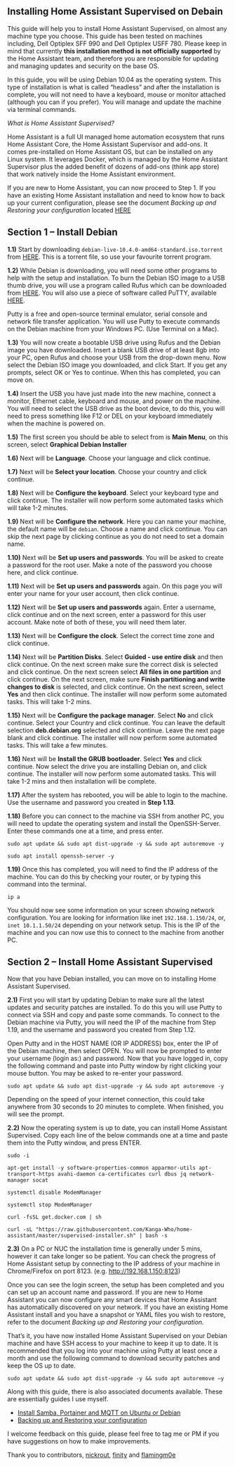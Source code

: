 ## Installing Home Assistant Supervised on Debain

This guide will help you to install Home Assistant Supervised, on almost any machine type you choose. This guide has been tested on machines including, Dell Optiplex SFF 990 and Dell Optiplex USFF 780. Please keep in mind that currently **this installation method is not officially supported** by the Home Assistant team, and therefore you are responsible for updating and managing updates and security on the base OS.

In this guide, you will be using  Debian 10.04 as the operating system. This type of installation is what is called “headless” and after the installation is complete, you will not need to have a keyboard, mouse or monitor attached (although you can if you prefer). You will manage and update the machine via terminal commands.

*What is Home Assistant Supervised?*

Home Assistant is a full UI managed home automation ecosystem that runs Home Assistant Core, the Home Assistant Supervisor and add-ons. It comes pre-installed on Home Assistant OS, but can be installed on any Linux system. It leverages Docker, which is managed by the Home Assistant Supervisor plus the added benefit of dozens of add-ons (think app store) that work natively inside the Home Assistant environment.

If you are new to Home Assistant, you can now proceed to Step 1. If you have an existing Home Assistant installation and need to know how to back up your current configuration, please see the document  *Backing up and Restoring your configuration* located  [HERE](https://github.com/Kanga-Who/home-assistant)

## Section 1 – Install Debian
**1.1)** Start by downloading `debian-live-10.4.0-amd64-standard.iso.torrent` from [HERE](https://cdimage.debian.org/debian-cd/current-live/amd64/bt-hybrid/). This is a torrent file, so use your favourite torrent program.

**1.2)** While Debian is downloading, you will need some other programs to help with the setup and installation. To burn the Debian ISO image to a USB thumb drive, you will use a program called Rufus which can be downloaded from [HERE](https://rufus.ie/). You will also use a piece of software called PuTTY, available [HERE](https://www.chiark.greenend.org.uk/~sgtatham/putty/latest.html). 

Putty is a free and open-source terminal emulator, serial console and network file transfer application. You will use Putty to execute commands on the Debian machine from your Windows PC. (Use Terminal on a Mac).

**1.3)** You will now create a bootable USB drive using Rufus and the Debian image you have downloaded. Insert a blank USB drive of at least 8gb into your PC, open Rufus and choose your USB from the drop-down menu. Now select the Debian ISO image you downloaded, and click Start. If you get any prompts, select OK or Yes to continue. When this has completed, you can move on.

**1.4)** Insert the USB you have just made into the new machine, connect a monitor, Ethernet cable, keyboard and mouse, and power on the machine. You will need to select the USB drive as the boot device, to do this, you will need to press something like F12 or DEL on your keyboard immediately when the machine is powered on.

**1.5)**	The first screen you should be able to select from is **Main Menu**, on this screen, select **Graphical Debian Installer**

**1.6)**	Next will be **Language**. Choose your language and click continue.

**1.7)**	Next will be **Select your location**. Choose your country and click continue.

**1.8)**	Next will be **Configure the keyboard**. Select your keyboard type and click continue. The installer will now perform some automated tasks which will take 1-2 minutes.

**1.9)**	Next will be **Configure the network**. Here you can name your machine, the default name will be `debian`. Choose a name and click continue. You can skip the next page by clicking continue as you do not need to set a domain name. 

**1.10)**	Next will be **Set up users and passwords**. You will be asked to create a password for the root user. Make a note of the password you choose here, and click continue.

**1.11)**	Next will be **Set up users and passwords** again. On this page you will enter your name for your user account, then click continue. 

**1.12)**	Next will be **Set up users and passwords** again. Enter a username, click continue and on the next screen, enter a password for this user account. Make note of both of these, you will need them later.

**1.13)**	Next will be **Configure the clock**. Select the correct time zone and click continue.

**1.14)**	Next will be **Partition Disks**. Select **Guided - use entire disk** and then click continue. On the next screen make sure the correct disk is selected and click continue. On the next screen select **All files in one partition** and click continue. On the next screen, make sure **Finish partitioning and write changes to disk** is selected, and click continue. On the next screen, select **Yes** and then click continue. The installer will now perform some automated tasks. This will take 1-2 mins.

**1.15)**	Next will be **Configure the package manager**. Select **No** and click continue. Select your Country and click continue. You can leave the default selection **deb.debian.org** selected and click continue. Leave the next page blank and click continue. The installer will now perform some automated tasks. This will take a few minutes.

**1.16)**	Next will be **Install the GRUB bootloader**. Select **Yes** and click continue. Now select the drive you are installing Debian on, and click continue. The installer will now perform some automated tasks. This will take 1-2 mins and then installation will be complete.

**1.17)**	After the system has rebooted, you will be able to login to the machine. Use the username and password you created in **Step 1.13**.

**1.18)**	Before you can connect to the machine via SSH from another PC, you will need to update the operating system and install the OpenSSH-Server. Enter these commands one at a time, and press enter.

```
sudo apt update && sudo apt dist-upgrade -y && sudo apt autoremove -y

sudo apt install openssh-server -y
```

**1.19)**	Once this has completed, you will need to find the IP address of the machine. You can do this by checking your router, or by typing this command into the terminal.

```
ip a
```

You should now see some information on your screen showing network configuration. You are looking for information like inet `192.168.1.150/24`, or, `inet 10.1.1.50/24` depending on your network setup. This is the IP of the machine and you can now use this to connect to the machine from another PC.


## Section 2 – Install Home Assistant Supervised

Now that you have Debian installed, you can move on to installing Home Assistant Supervised.

**2.1)** First you will start by updating Debian to make sure all the latest updates and security patches are installed. To do this you will use Putty to connect via SSH and copy and paste some commands. To connect to the Debian machine via Putty, you will need the IP of the machine from Step 1.19, and the username and password you created from Step 1.12.

Open Putty and in the HOST NAME (OR IP ADDRESS) box, enter the IP of the Debian machine, then select OPEN. You will now be prompted to enter your username (login as:) and password. Now that you have logged in, copy the following command and paste into Putty window by right clicking your mouse button. You may be asked to re-enter your password.

```
sudo apt update && sudo apt dist-upgrade -y && sudo apt autoremove -y
```

Depending on the speed of your internet connection, this could take anywhere from 30 seconds to 20 minutes to complete. When finished, you will see the prompt.

**2.2)** Now the operating system is up to date, you can install Home Assistant Supervised. Copy each line of the below commands one at a time and paste them into the Putty window, and press ENTER.
```
sudo -i

apt-get install -y software-properties-common apparmor-utils apt-transport-https avahi-daemon ca-certificates curl dbus jq network-manager socat

systemctl disable ModemManager

systemctl stop ModemManager

curl -fsSL get.docker.com | sh

curl -sL "https://raw.githubusercontent.com/Kanga-Who/home-assistant/master/supervised-installer.sh" | bash -s
```

**2.3)** On a PC or NUC the installation time is generally under 5 mins, however it can take longer so be patient. You can check the progress of Home Assistant setup by connecting to the IP address of your machine in Chrome/Firefox on port 8123. (e.g. http://192.168.1.150:8123) 

Once you can see the login screen, the setup has been completed and you can set up an account name and password. If you are new to Home Assistant you can now configure any smart devices that Home Assistant has automatically discovered on your network. If you have an existing Home Assistant install and you have a snapshot or YAML files you wish to restore, refer to the document *Backing up and Restoring your configuration.*

That’s it, you have now installed Home Assistant Supervised on your Debian machine and have SSH access to your machine to keep it up to date. It is recommended that you log into your machine using Putty at least once a month and use the following command to download security patches and keep the OS up to date.
```
sudo apt update && sudo apt dist-upgrade -y && sudo apt autoremove –y
```
Along with this guide, there is also associated documents available. These are essentially guides I use myself.

- [Install Samba, Portainer and MQTT on Ubuntu or Debian](https://github.com/Kanga-Who/home-assistant/blob/master/Install%20Samba%2C%20Portainer%20and%20MQTT.md)
- [Backing up and Restoring your configuration](https://github.com/Kanga-Who/home-assistant/blob/master/Backup%20and%20restore%20your%20config.md)

I welcome feedback on this guide, please feel free to tag me or PM if you have suggestions on how to make improvements.

Thank you to contributors, [nickrout](https://community.home-assistant.io/u/nickrout/), [finity](https://community.home-assistant.io/u/finity) and [flamingm0e](https://community.home-assistant.io/u/flamingm0e)
